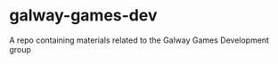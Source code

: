 galway-games-dev
================

A repo containing materials related to the Galway Games Development group
